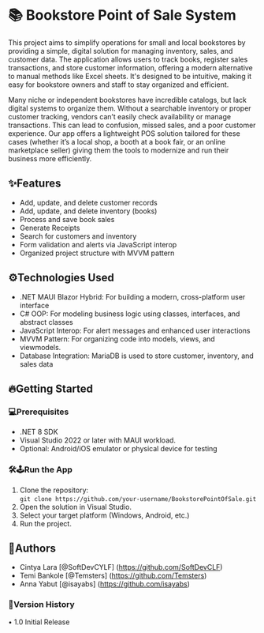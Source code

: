 # 📚 Bookstore Point of Sale System
This project aims to simplify operations for small and local bookstores by providing a simple, digital solution for managing inventory, sales, and customer data. The application allows users to track books, register sales transactions, and store customer information, offering a modern alternative to manual methods like Excel sheets. It's designed to be intuitive, making it easy for bookstore owners and staff to stay organized and efficient.  

Many niche or independent bookstores have incredible catalogs, but lack digital systems to organize them. Without a searchable inventory or proper customer tracking, vendors can’t easily check availability or manage transactions. This can lead to confusion, missed sales, and a poor customer experience.
Our app offers a lightweight POS solution tailored for these cases  (whether it’s a local shop, a booth at a book fair, or an online marketplace seller) giving them the tools to modernize and run their business more efficiently.

## ✨Features
-	Add, update, and delete customer records
-	Add, update, and delete inventory (books)
-	Process and save book sales
-	Generate Receipts 
-	Search for customers and inventory
-	Form validation and alerts via JavaScript interop
-	Organized project structure with MVVM pattern

## ⚙️Technologies Used 
-	.NET MAUI Blazor Hybrid: For building a modern, cross-platform user interface
-	C# OOP: For modeling business logic using classes, interfaces, and abstract classes
-	JavaScript Interop: For alert messages and enhanced user interactions
-	MVVM Pattern: For organizing code into models, views, and viewmodels.
-	Database Integration: MariaDB is used to store customer, inventory, and sales data

## 🔥Getting Started
### 💻Prerequisites
-	.NET 8 SDK
-	Visual Studio 2022 or later with MAUI workload.
-	Optional: Android/iOS emulator or physical device for testing
  
### 🛠️🕹️Run the App
1.	Clone the repository:  
`git clone https://github.com/your-username/BookstorePointOfSale.git`
1.	Open the solution in Visual Studio.
1.	Select your target platform (Windows, Android, etc.)
1.	Run the project.

## 👥Authors
- Cintya Lara [@SoftDevCYLF] (https://github.com/SoftDevCLF)
- Temi Bankole [@Temsters] (https://github.com/Temsters)
- Anna Yabut [@isayabs] (https://github.com/isayabs)

### 📜Version History
•	1.0 Initial Release
